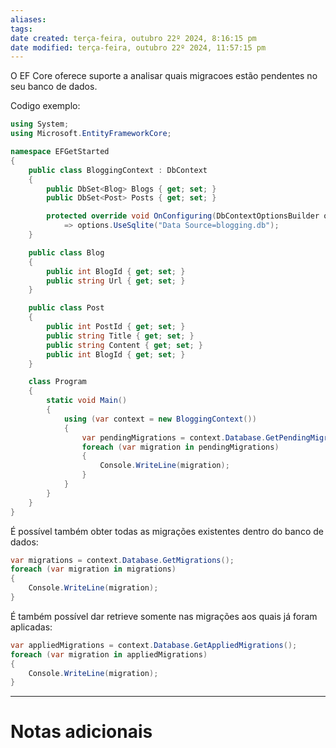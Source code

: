 ```yaml
---
aliases: 
tags: 
date created: terça-feira, outubro 22º 2024, 8:16:15 pm
date modified: terça-feira, outubro 22º 2024, 11:57:15 pm
---
```

O EF Core oferece suporte a analisar quais migracoes estão pendentes no seu banco de dados.

Codigo exemplo:

```csharp
using System;
using Microsoft.EntityFrameworkCore;

namespace EFGetStarted
{
    public class BloggingContext : DbContext
    {
        public DbSet<Blog> Blogs { get; set; }
        public DbSet<Post> Posts { get; set; }

        protected override void OnConfiguring(DbContextOptionsBuilder options)
            => options.UseSqlite("Data Source=blogging.db");
    }

    public class Blog
    {
        public int BlogId { get; set; }
        public string Url { get; set; }
    }

    public class Post
    {
        public int PostId { get; set; }
        public string Title { get; set; }
        public string Content { get; set; }
        public int BlogId { get; set; }
    }

    class Program
    {
        static void Main()
        {
            using (var context = new BloggingContext())
            {
                var pendingMigrations = context.Database.GetPendingMigrations();
                foreach (var migration in pendingMigrations)
                {
                    Console.WriteLine(migration);
                }
            }
        }
    }
}
```

É possível também obter todas as migrações existentes dentro do banco de dados:

```csharp
var migrations = context.Database.GetMigrations();
foreach (var migration in migrations)
{
    Console.WriteLine(migration);
}
```

É também possível dar retrieve somente nas migrações aos quais já foram aplicadas:

```csharp
var appliedMigrations = context.Database.GetAppliedMigrations();
foreach (var migration in appliedMigrations)
{
    Console.WriteLine(migration);
}
```


---

# Notas adicionais


